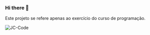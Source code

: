 ### Hi there 👋

Este projeto se refere apenas ao exercício do curso de programação.

![JC-Code](https://github-readme-stats.vercel.app/api?username=devfraga&show_icons=true&theme=dracula&count_private=true)
